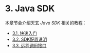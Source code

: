 # 3. Java SDK
本章节会介绍天玄 *Java SDK* 相关的教程：
- [3.1. 快速入门](quick-start.md)
- [3.2. SDK配置说明](config.md)
- [3.3. 远程调用接口](interface.md)
